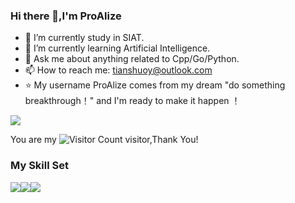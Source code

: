 ### Hi there 👋,I'm ProAlize

- 🔭 I’m currently study in SIAT.
- 🌱 I’m currently learning Artificial Intelligence.
- 💬 Ask me about anything related to Cpp/Go/Python.
- 📫 How to reach me: tianshuoy@outlook.com
- :star: My username ProAlize comes from my dream "do something breakthrough！" and I'm ready to make it happen ！



![](https://github-readme-stats.vercel.app/api?username=ProAlize&show_icons=true&theme=transparent)





You are my ![Visitor Count](https://profile-counter.glitch.me/ProAlize/count.svg) visitor,Thank You!

### My Skill Set

![](https://img.shields.io/badge/Python-3776AB?style=for-the-badge&logo=python&logoColor=white)![](https://img.shields.io/badge/C%2B%2B-00599C?style=for-the-badge&logo=c%2B%2B&logoColor=white
)![](https://img.shields.io/badge/Go-00ADD8?style=for-the-badge&logo=go&logoColor=white)
